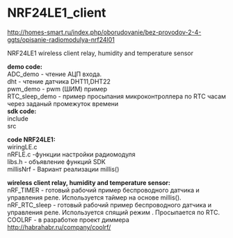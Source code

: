 NRF24LE1_client
===============


http://homes-smart.ru/index.php/oborudovanie/bez-provodov-2-4-ggts/opisanie-radiomodulya-nrf24l01


NRF24LE1 wireless client relay, humidity and temperature sensor

<B>demo code:</B><br>
ADC_demo - чтение АЦП входа.<br>
dht - чтение датчика DHT11,DHT22<br>
pwm_demo - pwm (ШИМ) пример<br>
RTC_sleep_demo - пример просыпания микроконтроллера по RTC часам через заданый промежуток времени<br>
<B>sdk code:</B><br>
include<br>
src

<B>code NRF24LE1:</B><br>
wiringLE.c<br>
nRFLE.c -функции настройки радиомодуля<br>
libs.h - объявление функций SDK<br>
millisNrf - Вариант реализации millis()


<B>wireless client relay, humidity and temperature sensor:</B><br>
nRF_TIMER - готовый рабочий пример беспроводного датчика и управления реле. Используется таймер на основе millis().<br>
nRF_RTC_sleep - готовый рабочий пример беспроводного датчика и управления реле. Используется спящий режим . Просыпается по RTC.<br>
COOLRF - в разработке проект диммера http://habrahabr.ru/company/coolrf/